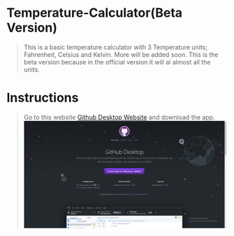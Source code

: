 # Temperature-Calculator(Beta Version)
 > This is a basic temperature calculator with 3 Temperature units; Fahrenheit, Celsius and Kelvin. More will be added soon. This is the beta version because in the official version it will al almost all the units.

# Instructions
 > Go to this website [Github Desktop Website](https://desktop.github.com/) and download the app.
 ![Screenshot of the Website](/Screenshots/Git%20Hub%20Desktop%20Screenshot.PNG)
